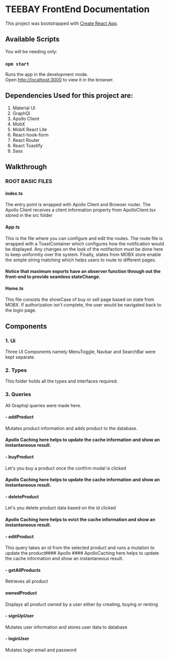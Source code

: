 # TEEBAY FrontEnd Documentation

This project was bootstrapped with [Create React App](https://github.com/facebook/create-react-app).

## Available Scripts

You will be needing only:

### `npm start`

Runs the app in the development mode.\
Open [http://localhost:3000](http://localhost:3000) to view it in the browser.

## Dependencies Used for this project are:

1.  Material UI
2.  GraphQl
3.  Apollo Client
4.  MobX
5.  MobX React Lite
6.  React-hook-form
7.  React Router
8.  React Toastify
9.  Sass

## Walkthrough

### ROOT BASIC FILES

#### index.ts

The entry point is wrapped with Apollo Client and Browser router.
The Apollo Client receives a client information property from ApolloClient.tsx stored in the src folder

#### App.ts

This is the file where you can configure and edit the routes.
The route file is wrapped with a ToastContainer which configures how the notification would be displayed. Any changes on the look of the notifaction must be done here to keep uniformity over the system.
Finally, states from MOBX store enable the simple string matching which helps users to route to different pages.

#### Notice that maximum exports have an observer function through out the front-end to provide seamless stateChange.

#### Home.ts

This file consists the showCase of buy or sell page based on state from MOBX. If authorization isn't complete, the user would be navigated back to the login page.

## Components

### 1. Ui

Three UI Components namely MenuToggle, Navbar and SearchBar were kept separate.

### 2. Types

This folder holds all the types and interfaces required.

### 3. Queries

All Graphql queries were made here.

#### - addProduct

Mutates product information and adds product to the database.

#### Apollo Caching here helps to update the cache information and show an instantaneous result.

#### - buyProduct

Let's you buy a product once the confirm modal is clicked

#### Apollo Caching here helps to update the cache information and show an instantaneous result.

#### - deleteProduct

Let's you delete product data based on the id clicked

#### Apollo Caching here helps to evict the cache information and show an instantaneous result.

#### - editProduct

This query takes an id from the selected product and runs a mutation to update the product#### Apollo #### ApolloCaching here helps to update the cache information and show an instantaneous result.

#### - getAllProducts

Retrieves all product

#### ownedProduct

Displays all product owned by a user either by creating, buying or renting

#### - signUpUser

Mutates user information and stores user data to database

#### - loginUser

Mutates login email and password
